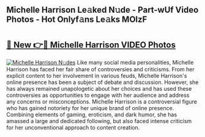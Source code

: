 ## Michelle Harrison Le𝚊ked N𝚞de - Part-wUf Video Photos - Hot Onlyf𝚊ns Le𝚊ks MOlzF

# <h2><a href="http://ab76340.deff.icu/?id=Michelle+Harrison">🔗 New 👉🔴 Michelle Harrison VIDEO Photos</a></h2>

[![Michelle Harrison N𝚞des](https://i.imgur.com/rIISA9y.gif)](http://ab76340.deff.icu/?id=Michelle+Harrison)
Like many social media personalities, Michelle Harrison has faced her fair share of controversies and criticisms. From her explicit content to her involvement in various feuds, Michelle Harrison's online presence has been a subject of debate and discussion. However, she has always remained unapologetic about her choices and has used these controversies as opportunities to engage with her audience and address any concerns or misconceptions. Michelle Harrison is a controversial figure who has gained notoriety for her unique brand of online presence. Combining elements of gaming, eroticism, and dark humor, she has amassed a large and dedicated following, but also faced intense criticism for her unconventional approach to content creation.
